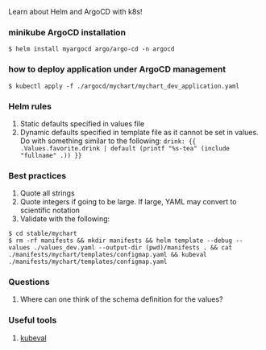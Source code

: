 Learn about Helm and ArgoCD with k8s!

### minikube ArgoCD installation
```
$ helm install myargocd argo/argo-cd -n argocd
```

### how to deploy application under ArgoCD management
```
$ kubectl apply -f ./argocd/mychart/mychart_dev_application.yaml
```

### Helm rules
1. Static defaults specified in values file
1. Dynamic defaults specified in template file as it cannot be set in values. Do with something similar to the following: `drink: {{ .Values.favorite.drink | default (printf "%s-tea" (include "fullname" .)) }}`

### Best practices
1. Quote all strings
1. Quote integers if going to be large. If large, YAML may convert to scientific notation
1. Validate with the following:
```aidl
$ cd stable/mychart
$ rm -rf manifests && mkdir manifests && helm template --debug --values ./values_dev.yaml --output-dir (pwd)/manifests . && cat ./manifests/mychart/templates/configmap.yaml && kubeval ./manifests/mychart/templates/configmap.yaml
```

### Questions
1. Where can one think of the schema definition for the values?

### Useful tools
1. [kubeval](https://kubeval.instrumenta.dev/)
